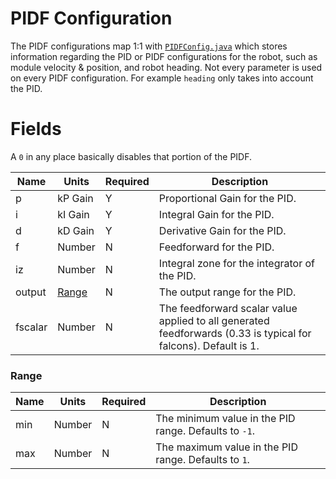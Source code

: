 # PIDF Configuration

The PIDF configurations map 1:1
with [`PIDFConfig.java`](../../src/main/java/frc/robot/subsystems/swervedrive2/swervelib/parser/PIDFConfig.java)
which stores information regarding the PID or PIDF configurations for the robot, such as module
velocity & position, and robot heading. Not every parameter is used on every PIDF configuration. For
example `heading` only takes into account the PID.

# Fields

A `0` in any place basically disables that portion of the PIDF.

| Name    | Units           | Required | Description                                                                                                     |
|---------|-----------------|----------|-----------------------------------------------------------------------------------------------------------------|
| p       | kP Gain         | Y        | Proportional Gain for the PID.                                                                                  |
| i       | kI Gain         | Y        | Integral Gain for the PID.                                                                                      |
| d       | kD Gain         | Y        | Derivative Gain for the PID.                                                                                    |
| f       | Number          | N        | Feedforward for the PID.                                                                                        |
| iz      | Number          | N        | Integral zone for the integrator of the PID.                                                                    |
| output  | [Range](#Range) | N        | The output range for the PID.                                                                                   |
| fscalar | Number          | N        | The feedforward scalar value applied to all generated feedforwards (0.33 is typical for falcons). Default is 1. |

### Range

| Name | Units  | Required | Description                                           |
|------|--------|----------|-------------------------------------------------------|
| min  | Number | N        | The minimum value in the PID range. Defaults to `-1`. |
| max  | Number | N        | The maximum value in the PID range. Defaults to `1`.  |

